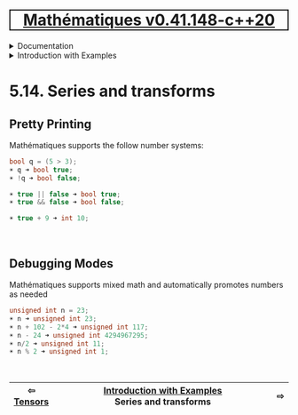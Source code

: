 [<h1 style='border: 2px solid; text-align: center'>Mathématiques v0.41.148-c++20</h1>](../../../README.md)

<details>

<summary>Documentation</summary>

# [Chapter  Documentation](../../README.md)<br>
Chapter 1. [License](../../license/README.md)<br>
Chapter 2. [About](../../about/README.md)<br>
Chapter 3. [Status & Release Notes](../../status-release/README.md)<br>
Chapter 4. [Development Schedule](../../development-schedule/README.md)<br>
Chapter 5. _Introduction with Examples_ <br>
Chapter 6. [Installation](../../installation/README.md)<br>
Chapter 7. [Your First Mathématiques Project](../../first-project/README.md)<br>
Chapter 8. [Usage Guide: Syntax, Data Types, Functions, etc](../../user-guide/README.md)<br>
Chapter 9. [Benchmarks](../../benchmarks/README.md)<br>
Chapter 10. [Tests](../../test/README.md)<br>
Chapter 11. [Developer Guide: Modifying and Extending Mathématiques](../../developer-guide/README.md)<br>


</details>



<details>

<summary>Introduction with Examples</summary>

# [5. Introduction with Examples](../README.md)<br>
5.1. [Pretty Printing and Debugging](../print-debug/README.md)<br>
5.2. [Number Systems and Arithmetic](../numbers/README.md)<br>
5.3. [Vectors, Matrices, and MultiArrays](../multiarrays/README.md)<br>
5.4. [Nested MultiArrays](../nested-multiarrays/README.md)<br>
5.5. [Special Vectors, Matrices, and MultiArrays](../special-multiarrays/README.md)<br>
5.6. [MultiArray Arithmetic](../multiarray-arithmetic/README.md)<br>
5.7. [Linear Algebra](../linear-algebra/README.md)<br>
5.8. [Sorting, Masks, Slices, etc.](../sort-mask-slice/README.md)<br>
5.9. [Common and Special Mathematical Functions](../math-functions/README.md)<br>
5.10. [Mutlivariate Calculus](../multi-var-calculus/README.md)<br>
5.11. [Calculus on Complex Number Domains](../complex-calculus/README.md)<br>
5.12. [Vector Calculus and Curvilinear Coordinates](../vector-calculus/README.md)<br>
5.13. [Tensors](../tensors/README.md)<br>
5.14. _Series and transforms_ <br>


</details>



# 5.14. Series and transforms



## Pretty Printing
Mathématiques supports the follow number systems:
```C++
bool q = (5 > 3);
☀ q ➜ bool true;
☀ !q ➜ bool false;

☀ true || false ➜ bool true;
☀ true && false ➜ bool false;

☀ true + 9 ➜ int 10;
```

<br>

## Debugging Modes
Mathématiques supports mixed math and automatically promotes numbers as needed
```C++
unsigned int n = 23;
☀ n ➜ unsigned int 23;
☀ n + 102 - 2*4 ➜ unsigned int 117;
☀ n - 24 ➜ unsigned int 4294967295;
☀ n/2 ➜ unsigned int 11;
☀ n % 2 ➜ unsigned int 1;
```

<br>



| ⇦ <br />[Tensors](../tensors/README.md)  | [Introduction with Examples](../README.md)<br />Series and transforms<br /><img width=1000/> | ⇨ <br />   |
| ------------ | :-------------------------------: | ------------ |

